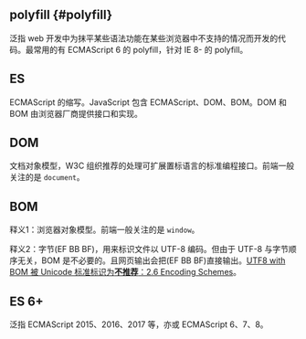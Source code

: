 ## polyfill {#polyfill}

泛指 web 开发中为抹平某些语法功能在某些浏览器中不支持的情况而开发的代码。最常用的有 ECMAScript 6 的 polyfill，针对 IE 8- 的 polyfill。

## ES

ECMAScript 的缩写。JavaScript 包含 ECMAScript、DOM、BOM。DOM 和 BOM 由浏览器厂商提供接口和实现。

## DOM

文档对象模型，W3C 组织推荐的处理可扩展置标语言的标准编程接口。前端一般关注的是 `document`。

## BOM

释义1：浏览器对象模型。前端一般关注的是 `window`。

释义2：字节(EF BB BF)，用来标识文件以 UTF-8 编码。但由于 UTF-8 与字节顺序无关，BOM 是不必要的。且网页输出会把(EF BB BF)直接输出。[UTF8 with BOM 被 Unicode 标准标识为**不推荐**：2.6 Encoding Schemes](http://www.unicode.org/versions/Unicode5.0.0/ch02.pdf)。


## ES 6+

泛指 ECMAScript 2015、2016、2017 等，亦或 ECMAScript 6、7、8。

